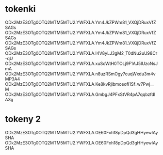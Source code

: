 # tokenki
ODk2MzE3OTg0OTQ2MTM5MTU2.YWFXLA.Ym4JkZPWm81_VXQjDRuxVfZSAGs
ODk2MzE3OTg0OTQ2MTM5MTU2.YWFXLA.Ym4JkZPWm81_VXQjDRuxVfZSAGs
ODk2MzE3OTg0OTQ2MTM5MTU2.YWFXLA.Ym4JkZPWm81_VXQjDRuxVfZSAGs
ODk2MzE3OTg0OTQ2MTM5MTU2.YWFXLA.I4V8yLJ3gM2_T0dNu2uU98Cr-qU
ODk2MzE3OTg0OTQ2MTM5MTU2.YWFXLA.xuSoWtH0TOLj9F1AJ5IUzoNsJmA
ODk2MzE3OTg0OTQ2MTM5MTU2.YWFXLA.n8uzRSmOgy7cuqWxdu3m4vMP3A4
ODk2MzE3OTg0OTQ2MTM5MTU2.YWFXLA.Ke8kvRjibmceofI1Sf_w7Pwj__M
ODk2MzE3OTg0OTQ2MTM5MTU2.YWFXLA.GmbgJ4PFxStVR4pA7qqbzfdlA3g
# tokeny 2
ODk2MzE3OTg0OTQ2MTM5MTU2.YWFXLA.OE60Fxh18pDpQd3gHHyewIAySHA
ODk2MzE3OTg0OTQ2MTM5MTU2.YWFXLA.OE60Fxh18pDpQd3gHHyewIAySHA

